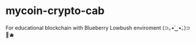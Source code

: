 # mycoin-crypto-cab
For educational blockchain with Blueberry Lowbush enviroment (⁠⊃⁠｡⁠•́⁠‿⁠•̀⁠｡⁠)⁠⊃ 🌱🫐
